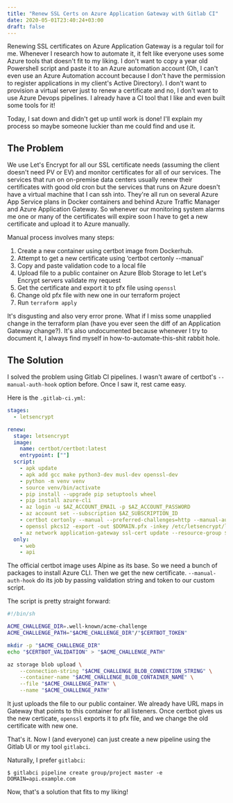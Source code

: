 ```yaml
---
title: "Renew SSL Certs on Azure Application Gateway with Gitlab CI"
date: 2020-05-01T23:40:24+03:00
draft: false
---
```


Renewing SSL certificates on Azure Application Gateway is a regular toil for
me. Whenever I research how to automate it, it felt like everyone uses some
Azure tools that doesn't fit to my liking. I don't want to copy a year old
Powershell script and paste it to an Azure automation account (Oh, I can't even
use an Azure Automation account because I don't have the permission to register
applications in my client's Active Directory). I don't want to provision a
virtual server just to renew a certificate and no, I don't want to use Azure
Devops pipelines. I already have a CI tool that I like and even built some
tools for it!

Today, I sat down and didn't get up until work is done! I'll explain my process so
maybe someone luckier than me could find and use it.

## The Problem

We use Let's Encrypt for all our SSL certificate needs (assuming the client
doesn't need PV or EV) and monitor certificates for all of our services. The
services that run on on-premise data centers usually renew their certificates
with good old cron but the services that runs on Azure doesn't have a virtual
machine that I can ssh into. They're all run on several Azure App Service plans
in Docker containers and behind Azure Traffic Manager and Azure Application
Gateway. So whenever our monitoring system alarms me one or many of the
certificates will expire soon I have to get a new certificate and upload it to
Azure manually.

Manual process involves many steps:

1. Create a new container using certbot image from Dockerhub.
2. Attempt to get a new certificate using ‘certbot certonly --manual'
3. Copy and paste validation code to a local file
4. Upload file to a public container on Azure Blob Storage to let Let's Encrypt servers validate my request
5. Get the certificate and export it to pfx file using `openssl`
7. Change old pfx file with new one in our terraform project
8. Run `terraform apply`

It's disgusting and also very error prone. What if I miss some unapplied change
in the terraform plan (have you ever seen the diff of an Application Gateway
change?). It's also undocumented because whenever I try to document it, I
always find myself in how-to-automate-this-shit rabbit hole.

## The Solution

I solved the problem using Gitlab CI pipelines. I wasn't aware of certbot's
`--manual-auth-hook` option before. Once I saw it, rest came easy.

Here is the `.gitlab-ci.yml`:

```yaml
stages:
  - letsencrypt

renew:
  stage: letsencrypt
  image:
    name: certbot/certbot:latest
    entrypoint: [""]
  script:
    - apk update
    - apk add gcc make python3-dev musl-dev openssl-dev
    - python -m venv venv
    - source venv/bin/activate
    - pip install --upgrade pip setuptools wheel
    - pip install azure-cli
    - az login -u $AZ_ACCOUNT_EMAIL -p $AZ_ACCOUNT_PASSWORD
    - az account set --subscription $AZ_SUBSCRIPTION_ID
    - certbot certonly --manual --preferred-challenges=http --manual-auth-hook letsencrypt/blob_acme_challenge.sh -d $DOMAIN -m $CERTBOT_CONTACT_EMAIL --agree-tos --non-interactive --manual-public-ip-logging-ok
    - openssl pkcs12 -export -out $DOMAIN.pfx -inkey /etc/letsencrypt/live/$DOMAIN/privkey.pem -in /etc/letsencrypt/live/$DOMAIN/cert.pem -certfile /etc/letsencrypt/live/$DOMAIN/chain.pem -password env:PFX_PASSWORD
    - az network application-gateway ssl-cert update --resource-group $AZ_RESOURCE_GROUP_NAME --gateway-name $AZ_APP_GATEWAY_NAME --name $DOMAIN --cert-file $DOMAIN.pfx --cert-password $PFX_PASSWORD
  only:
    - web
    - api
```

The official certbot image uses Alpine as its base. So we need a bunch of
packages to install Azure CLI. Then we get the new certificate.
`--manual-auth-hook` do its job by passing validation string and token to our
custom script.

The script is pretty straight forward:

```bash
#!/bin/sh

ACME_CHALLENGE_DIR=.well-known/acme-challenge
ACME_CHALLENGE_PATH="$ACME_CHALLENGE_DIR"/"$CERTBOT_TOKEN"

mkdir -p "$ACME_CHALLENGE_DIR"
echo "$CERTBOT_VALIDATION" > "$ACME_CHALLENGE_PATH"

az storage blob upload \
    --connection-string "$ACME_CHALLENGE_BLOB_CONNECTION_STRING" \
    --container-name "$ACME_CHALLENGE_BLOB_CONTAINER_NAME" \
    --file "$ACME_CHALLENGE_PATH" \
    --name "$ACME_CHALLENGE_PATH"
```

It just uploads the file to our public container. We already have URL maps in
Gateway that points to this container for all listeners. Once certbot gives us
the new certicate, `openssl` exports it to pfx file, and we change the old
certificate with new one.

That's it. Now I (and everyone) can just create a new pipeline using the Gitlab
UI or my tool `gitlabci`.

Naturally, I prefer `gitlabci`:

```
$ gitlabci pipeline create group/project master -e DOMAIN=api.example.com
````

Now, that's a solution that fits to my liking!

